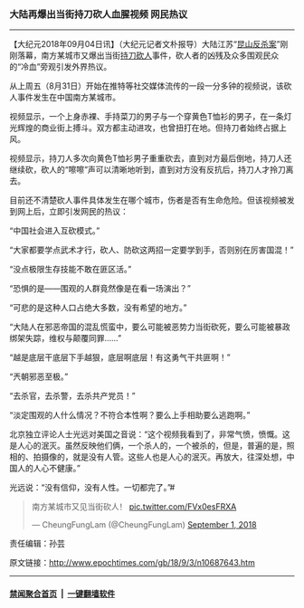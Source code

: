 ### 大陆再爆出当街持刀砍人血腥视频 网民热议
------------------------

<p>【大纪元2018年09月04日讯】（大纪元记者文朴报导）大陆江苏“<a href="http://www.epochtimes.com/gb/tag/%E6%98%86%E5%B1%B1%E5%8F%8D%E6%9D%80%E6%A1%88.html">昆山反杀案</a>”刚刚落幕，南方某城市又爆出当街<a href="http://www.epochtimes.com/gb/tag/%E6%8C%81%E5%88%80%E7%A0%8D%E4%BA%BA.html">持刀砍人</a>事件，砍人者的凶残及众多围观民众的“冷血”旁观引发外界热议。</p>
<p>从上周五（8月31日）开始在推特等社交媒体流传的一段一分多钟的视频说，该砍人事件发生在中国南方某城市。</p>
<p>视频显示，一个上身赤裸、手持菜刀的男子与一个穿黄色T恤衫的男子，在一条灯光辉煌的商业街上搏斗。双方都主动进攻，也曾扭打在地。但持刀者始终占据上风。</p>
<p>视频显示，持刀人多次向黄色T恤衫男子重重砍去，直到对方最后倒地，持刀人还继续砍，砍人的“嚓嚓”声可以清晰地听到，直到对方没有反抗后，持刀人才拎刀离去。</p>
<p>目前还不清楚砍人事件具体发生在哪个城市，伤者是否有生命危险。但该视频被发到网上后，立即引发网民的热议：</p>
<p>“中国社会进入互砍模式。”</p>
<p>“大家都要学点武术才行，砍人、防砍这两招一定要学到手，否则别在厉害国混！”</p>
<p>“没点极限生存技能不敢在匪区活。”</p>
<p>“恐惧的是——围观的人群竟然像是在看一场演出？”</p>
<p>“可悲的是这种人口占绝大多数，没有希望的地方。”</p>
<p>“大陆人在邪恶帝国的混乱慌蛮中，要么可能被恶势力当街砍死，要么可能被暴政绑架失踪，维权与颠覆同罪……”</p>
<p>“越是底层干底层下手越狠，底层啊底层！有这勇气干共匪啊！”</p>
<p>“兲朝邪恶至极。”</p>
<p>“去杀官，去杀警，去杀共产党员！”</p>
<p>“淡定围观的人什么情况？不符合本性啊？要么上手相助要么逃跑啊。”</p>
<p>北京独立评论人士光远对美国之音说：“这个视频我看到了，非常气愤，愤慨。这是人心的泯灭。虽然反映他们俩，一个杀人的，一个被杀的，但是，普遍的是，照相的、拍摄像的，就是没有人管。这些人也是人心的泯灭。再放大，往深处想，中国人的人心不健康。”</p>
<p>光远说：“没有信仰，没有人性。一切都完了。”#</p>
<blockquote class="twitter-tweet" data-width="550">
<p lang="zh" dir="ltr">南方某城市又见当街砍人！ <a href="https://t.co/FVx0esFRXA">pic.twitter.com/FVx0esFRXA</a></p>
<p>&mdash; CheungFungLam (@CheungFungLam) <a href="https://twitter.com/CheungFungLam/status/1035760732661460992?ref_src=twsrc%5Etfw">September 1, 2018</a></p></blockquote>
<p><script async src="https://platform.twitter.com/widgets.js" charset="utf-8"></script></p>
<p>责任编辑：孙芸</p>

原文链接：http://www.epochtimes.com/gb/18/9/3/n10687643.htm


------------------------
#### [禁闻聚合首页](https://github.com/gfw-breaker/banned-news/blob/master/README.md) &nbsp;|&nbsp;  [一键翻墙软件](https://github.com/gfw-breaker/nogfw/blob/master/README.md)